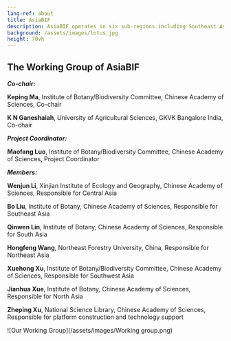 ```yaml
---
lang-ref: about
title: AsiaBIF
description: AsiaBIF operates in six sub-regions including Southeast Asia, South Asia, and Northeast Asia etc. Currently, each sub-region has built species databases. At Asia scale, vascular plants species database at genus level. 
background: /assets/images/lotus.jpg
height: 70vh
---
```


## The Working Group of AsiaBIF

  ***Co-chair:***
  
  **Keping Ma**, Institute of Botany/Biodiversity Committee, Chinese Academy of Sciences, Co-chair
  
  **K N Ganeshaiah**, University of Agricultural Sciences, GKVK Bangalore India, Co-chair
  
  ***Project Coordinator:***
  
  **Maofang Luo**, Institute of Botany/Biodiversity Committee, Chinese Academy of Sciences, Project Coordinator

  ***Members:***
  
  **Wenjun Li**, Xinjian Institute of Ecology and Geography, Chinese Academy of Sciences, Responsible for Central Asia
          
  **Bo Liu**, Institute of Botany, Chinese Academy of Sciences, Responsible for Southeast Asia
          
  **Qinwen Lin**, Institute of Botany, Chinese Academy of Sciences, Responsible for South Asia
          
  **Hongfeng Wang**, Northeast Forestry University, China, Responsible for Northeast Asia
          
  **Xuehong Xu**, Institute of Botany/Biodiversity Committee, Chinese Academy of Sciences, Responsible for Southwest Asia
          
  **Jianhua Xue**, Institute of Botany, Chinese Academy of Sciences, Responsible for North Asia
          
  **Zheping Xu**, National Science Library, Chinese Academy of Sciences, Responsible for platform construction and technology support
          


![Our Working Group](/assets/images/Working group.png)

